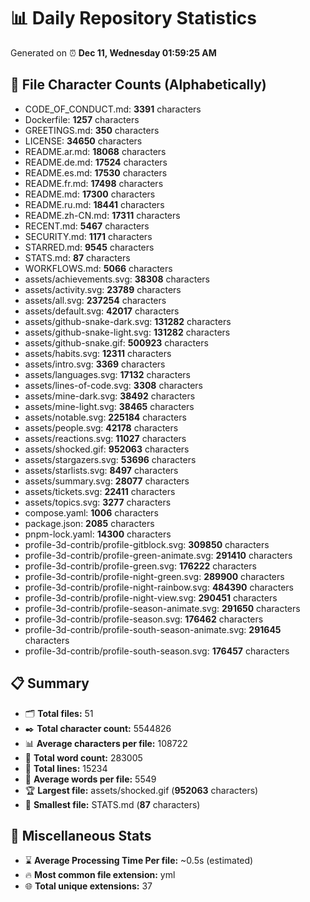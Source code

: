 # 📊 Daily Repository Statistics
Generated on ⏰ **Dec 11, Wednesday 01:59:25 AM**

## 📂 File Character Counts (Alphabetically)
- CODE_OF_CONDUCT.md: **3391** characters
- Dockerfile: **1257** characters
- GREETINGS.md: **350** characters
- LICENSE: **34650** characters
- README.ar.md: **18068** characters
- README.de.md: **17524** characters
- README.es.md: **17530** characters
- README.fr.md: **17498** characters
- README.md: **17300** characters
- README.ru.md: **18441** characters
- README.zh-CN.md: **17311** characters
- RECENT.md: **5467** characters
- SECURITY.md: **1171** characters
- STARRED.md: **9545** characters
- STATS.md: **87** characters
- WORKFLOWS.md: **5066** characters
- assets/achievements.svg: **38308** characters
- assets/activity.svg: **23789** characters
- assets/all.svg: **237254** characters
- assets/default.svg: **42017** characters
- assets/github-snake-dark.svg: **131282** characters
- assets/github-snake-light.svg: **131282** characters
- assets/github-snake.gif: **500923** characters
- assets/habits.svg: **12311** characters
- assets/intro.svg: **3369** characters
- assets/languages.svg: **17132** characters
- assets/lines-of-code.svg: **3308** characters
- assets/mine-dark.svg: **38492** characters
- assets/mine-light.svg: **38465** characters
- assets/notable.svg: **225184** characters
- assets/people.svg: **42178** characters
- assets/reactions.svg: **11027** characters
- assets/shocked.gif: **952063** characters
- assets/stargazers.svg: **53696** characters
- assets/starlists.svg: **8497** characters
- assets/summary.svg: **28077** characters
- assets/tickets.svg: **22411** characters
- assets/topics.svg: **3277** characters
- compose.yaml: **1006** characters
- package.json: **2085** characters
- pnpm-lock.yaml: **14300** characters
- profile-3d-contrib/profile-gitblock.svg: **309850** characters
- profile-3d-contrib/profile-green-animate.svg: **291410** characters
- profile-3d-contrib/profile-green.svg: **176222** characters
- profile-3d-contrib/profile-night-green.svg: **289900** characters
- profile-3d-contrib/profile-night-rainbow.svg: **484390** characters
- profile-3d-contrib/profile-night-view.svg: **290451** characters
- profile-3d-contrib/profile-season-animate.svg: **291650** characters
- profile-3d-contrib/profile-season.svg: **176462** characters
- profile-3d-contrib/profile-south-season-animate.svg: **291645** characters
- profile-3d-contrib/profile-south-season.svg: **176457** characters

## 📋 Summary
- 🗂️ **Total files:** 51
- ✒️ **Total character count:** 5544826
- 📊 **Average characters per file:** 108722
- 📝 **Total word count:** 283005
- 🧾 **Total lines:** 15234
- 📐 **Average words per file:** 5549
- 🏆 **Largest file:** assets/shocked.gif (**952063** characters)
- 🥉 **Smallest file:** STATS.md (**87** characters)

## 🌟 Miscellaneous Stats
- ⌛ **Average Processing Time Per file:** ~0.5s (estimated)
- 🔥 **Most common file extension:** yml
- 🌐 **Total unique extensions:** 37
